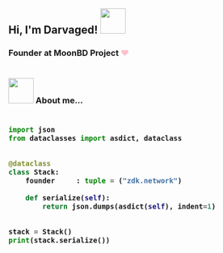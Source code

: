 <h2> Hi, I'm Darvaged! <img src="https://media.giphy.com/media/l1J9rgKXAD9BpO1sk/giphy.gif" width="50"></h2>

### Founder at MoonBD Project <font color="pink"> </em> :heart: </font>
#



### <img src="https://media.giphy.com/media/l1J9w5fqmQ3qEBOdW/giphy.gif" width="50"> About me...  

<h3>
    
```python
​
import json
from dataclasses import asdict, dataclass


@dataclass
class Stack:
    founder     : tuple = ("zdk.network")

    def serialize(self):
        return json.dumps(asdict(self), indent=1)


stack = Stack()
print(stack.serialize())
​
```
</h3>

